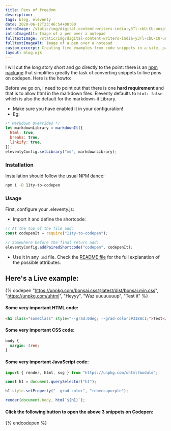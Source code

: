 ```yaml
---
title: Pens of freedom
description:
tags: blog, eleventy
date: 2020-06-17T23:46:54+00:00
introImage: /static/img/digital-content-writers-india-y3Tl-cbU-CU-unsplash.jpg
introImageAlt: Image of a pen over a notepad
fulltextImage: /static/img/digital-content-writers-india-y3Tl-cbU-CU-unsplash.jpg
fulltextImageAlt: Image of a pen over a notepad
custom_excerpt: Creating live examples from code snippets in a site, particularly a documentation site, is extremely helpful for users, as they get to play with the code. Eleventy (rightfully) didn't have such functionality out of the box but don't despair...
layout: blog.njk
---
```


I will cut the long story short and go directly to the point: there is an [npm package](https://www.npmjs.com/package/11ty-to-codepen) that simplifies greatly the task of converting snippets to live pens on codepen. Here is the howto:

Before we go on, I need to point out that there is one **hard requirement** and that is to allow html in the markdown files.
Eleventy defaults to `html: false` which is also the default for the markdown-it Library.

- Make sure you have enabled it in your configuration!
- Eg:

```js
/* Markdown Overrides */
let markdownLibrary = markdownIt({
  html: true,
  breaks: true,
  linkify: true,
});
eleventyConfig.setLibrary("md", markdownLibrary);
```

### Installation

Installation should follow the usual NPM dance:

```bash
npm i -D 11ty-to-codepen
```

### Usage

First, configure your .eleventy.js:

- Import it and define the shortcode:

```js
// At the top of the file add:
const codepenIt = require("11ty-to-codepen");

// Somewhere before the final return add:
eleventyConfig.addPairedShortcode("codepen", codepenIt);
```

- Use it in any `.md` file. Check the [README file](https://github.com/dgrammatiko/11ty-to-codepen) for the full explanation of the possible attributes.

## Here's a Live example:

{% codepen "https://unpkg.com/bonsai.css@latest/dist/bonsai.min.css", "https://unpkg.com/uhtml", "Heyyy", "Waz uuuuuuuup", "Test it" %}

#### Some very important HTML code:

```html
<h1 class="someClass" style="--grad:0deg; --grad-color:#3188c1;">Test</h1>
```

#### Some very important CSS code:

```css
body {
  margin: 4rem;
}
```

#### Some very important JavaScript code:

```js
import { render, html, svg } from "https://unpkg.com/uhtml?module";

const h1 = document.querySelector("h1");

h1.style.setProperty("--grad-color", "rebeccapurple");

render(document.body, html`${h1}`);
```

#### Click the following button to open the above 3 snippets on Codepen:

{% endcodepen %}
